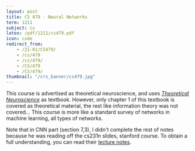 ```yaml
---
layout: post
title: CS 479 - Neural Networks
term: 1211
subject: cs
latex: /pdf/1211/cs479.pdf
icon: code
redirect_from:
    - /21-01/CS479/
    - /cs/479
    - /cs/479/
    - /CS/479
    - /CS/479/
thumbnail: "/crs_banner/cs479.jpg"
---
```


This course is advertised as theoretical neuroscience, and uses [*Theoretical Neuroscience*](https://mitpress.mit.edu/books/theoretical-neuroscience) as textbook. However, only chapter 1 of this textbook is covered as theoretical material, the rest like information theory was not covered... This course is more like a standard survey of networks in machine learning, all types of networks.

Note that in CNN part (section 7,3), I didn't complete the rest of notes because he was reading off the cs231n slides, stanford course. To obtain a full understanding, you can read their [lecture notes](https://cs231n.github.io/convolutional-networks/).
